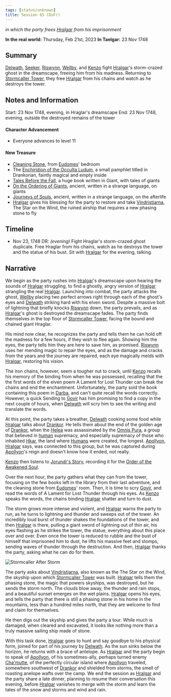 ```yaml
---
tags: [status/unknown]
title: Session 65 (DuFr)
---
```


*in which the party frees [Hralgar](<../../../people/giants/hralgar.md>) from his imprisonment*

**In the real world:** Thursday, Feb 21st, 2023
**In Taelgar:** 23 Nov 1748

## Summary
[Delwath](<../../../people/pcs/dunmar-fellowship/delwath.md>), [Seeker](<../../../people/pcs/dunmar-fellowship/seeker.md>), [Riswynn](<../../../people/pcs/dunmar-fellowship/riswynn.md>), [Wellby](<../../../people/pcs/dunmar-fellowship/wellby.md>), and [Kenzo](<../../../people/pcs/dunmar-fellowship/kenzo.md>) fight [Hralgar](<../../../people/giants/hralgar.md>)'s storm-crazed ghost in the dreamscape, freeing him from his madness. Returning to [Stormcaller Tower](<../../../gazetteer/greater-dunmar/dunmari-basin/stormcaller-tower.md>), they free [Hralgar](<../../../people/giants/hralgar.md>) from his chains and watch as he destroys the tower.

## Notes and Information

Start: 23 Nov 1748, evening, in Hraglar's dreamscape
End: 23 Nov 1748, evening, outside the destroyed remains of the tower
#### Character Advancement
- Everyone advances to level 11

#### New Treasure
- [Cleaning Stone](https://www.dndbeyond.com/magic-items/cleansing-stone), from [Eudomes](<../../../people/historical-figures/eudomes.md>)' bedroom
- The [Enchiridion of the Occulta Ludum](<../../../things/books/enchiridion-of-the-occulta-ludum.md>), a small pamphlet titled in Drankorian, faintly magical and empty inside
- [Tales Before the Fall](<../../../things/books/tales-before-the-fall.md>), a huge book written in Giant, with tales of giants
- [On the Ordering of Giants](<../../../things/books/on-the-ordering-of-giants.md>), ancient, written in a strange language, on giants
- [Journeys of Souls](<../../../things/books/journeys-of-souls.md>), ancient, written in a strange language, on the afterlife
- [Hralgar](<../../../people/giants/hralgar.md>) gives his blessing for the party to restore and take [Vindristjarna](<../../../things/ships/vindristjarna.md>), The Star on the Wind, the ruined airship that requires a new phasing stone to fly

## Timeline

- Nov 23, 1748 DR: *(evening)* Fight Hraglar's storm-crazed ghost duplicate. Free Hraglar from his chains, watch as he destroys the tower and the statue of his bust. Sit with [Hralgar](<../../../people/giants/hralgar.md>) for the evening, talking. 

## Narrative

We begin as the party rushes into [Hralgar](<../../../people/giants/hralgar.md>)'s dreamscape upon hearing the sounds of [Hralgar](<../../../people/giants/hralgar.md>) struggling, to find a ghostly, angry version of [Hralgar](<../../../people/giants/hralgar.md>) strangling the real [Hralgar](<../../../people/giants/hralgar.md>). Launching into combat, the party attacks the ghost, [Wellby](<../../../people/pcs/dunmar-fellowship/wellby.md>) placing two perfect arrows right through each of the ghost's eyes and [Delwath](<../../../people/pcs/dunmar-fellowship/delwath.md>) striking hard with his elven sword. Despite a massive bolt of lightning that briefly knocks [Riswynn](<../../../people/pcs/dunmar-fellowship/riswynn.md>) down, the party prevails, and as [Hralgar](<../../../people/giants/hralgar.md>)'s ghost is destroyed the dreamscape fades. The party finds themselves in the top floor of [Stormcaller Tower](<../../../gazetteer/greater-dunmar/dunmari-basin/stormcaller-tower.md>), facing the bound and chained giant Hraglar.

His mind now clear, he recognizes the party and tells them he can hold off the madness for a few hours, if they wish to flee again. Showing him the eyes, the party tells him they are here to save him, as promised. [Riswynn](<../../../people/pcs/dunmar-fellowship/riswynn.md>) uses her mending magic to repair the eyes, and as the damage and cracks from the years and the journey are repaired, each eye magically melds with [Hralgar](<../../../people/giants/hralgar.md>), restoring his vision. 

The iron chains, however, seem a tougher nut to crack, until [Kenzo](<../../../people/pcs/dunmar-fellowship/kenzo.md>) recalls his memory of the binding from when he was possessed, recalling that the the first words of the elven poem A Lament for Lost Thunder can break the chains and end the enchantment. Unfortunately, the party sold the book containing this poem in [Darba](<../../../gazetteer/greater-dunmar/realms/dunmar/coastal-dunmar/darba/darba.md>), and can't quite recall the words correctly. However, a quick Sending to [Govir](<../../../people/dunmari/govir.md>) has him promising to find a copy in the next couple of hours, when [Delwath](<../../../people/pcs/dunmar-fellowship/delwath.md>) will scry him to see the writing and translate the words. 

At this point, the party takes a breather, [Delwath](<../../../people/pcs/dunmar-fellowship/delwath.md>) cooking some food while [Hralgar](<../../../people/giants/hralgar.md>) talks about [Drankor](<../../../history/drankorian-era/drankorian-empire.md>). He tells them about the end of the golden age of [Drankor](<../../../history/drankorian-era/drankorian-empire.md>), when the [Helea](<../../../people/historical-figures/drankorian-emperors/helea.md>) was assassinated by the [Omnis Pura](<../../../groups/drankorian-societies/omnis-pura.md>), a group that believed in [human](<../../../species/humans/humans.md>) supremacy, and especially supremacy of those who inhabited [Hkar](<../../../history/pre-downfall/hkar.md>), the land where [Humans](<../../../species/humans/humans.md>) were created, the longest. [Apollyon](<../../../people/historical-figures/drankorian-emperors/apollyon.md>), [Hralgar](<../../../people/giants/hralgar.md>) says, was connected to this group, but he was captured during [Apollyon](<../../../people/historical-figures/drankorian-emperors/apollyon.md>)'s reign and doesn't know how it ended, not really. 

[Kenzo](<../../../people/pcs/dunmar-fellowship/kenzo.md>) then listens to [Jorundr's Story](<../collected-stories/jorundr-s-story.md>), recording it for the [Order of the Awakened Soul](<../../../groups/dunmari-mystery-cults/order-of-the-awakened-soul.md>).

Over the next hour, the party gathers what they can from the tower, focusing on the few books left in the library from their last adventure, and the cleaning stone from [Eudomes](<../../../people/historical-figures/eudomes.md>)' room. Then, it is time to scry [Govir](<../../../people/dunmari/govir.md>), and read the words of A Lament for Lost Thunder through his eyes. As [Kenzo](<../../../people/pcs/dunmar-fellowship/kenzo.md>) speaks the words, the chains binding [Hralgar](<../../../people/giants/hralgar.md>) shatter and turn to dust. 

The storm grows more intense and violent, and [Hralgar](<../../../people/giants/hralgar.md>) warns the party to run, as he turns to lightning and thunder and sweeps out of the tower. An incredibly loud burst of thunder shakes the foundations of the tower, and then [Hralgar](<../../../people/giants/hralgar.md>) is there, pulling a giant sword of lightning out of thin air, his eyes flashing as he strikes the tower, the statue, everything about this place over and over. Even once the tower is reduced to rubble and the bust of himself that imprisoned him to dust, he lifts his massive feet and stomps, sending waves of thunder through the destruction. And then, [Hralgar](<../../../people/giants/hralgar.md>) thanks the party, asking what he can do for them. 

![Stormcaller After Storm](../../../assets/stormcaller-after-storm.png)

The party asks about [Vindristjarna](<../../../things/ships/vindristjarna.md>), also known as the The Star on the Wind, the skyship upon which [Stormcaller Tower](<../../../gazetteer/greater-dunmar/dunmari-basin/stormcaller-tower.md>) was built. [Hralgar](<../../../people/giants/hralgar.md>) tells them the phasing stone, the magic that powers skyships, was destroyed, but he sends the storm north. The clouds blow away, the thunder and rain stops, and a beautiful sunset emerges on the wet plains. [Hralgar](<../../../people/giants/hralgar.md>) opens his eyes, and tells the party that there is still a phasing stone in his home in the mountains, less than a hundred miles north, that they are welcome to find and claim for themselves.

He then digs out the skyship and gives the party a tour. While much is damaged, when cleared and excavated, it looks like nothing more than a truly massive sailing ship made of stone.

With this task done, [Hralgar](<../../../people/giants/hralgar.md>) goes to hunt and say goodbye to his physical form, joined for part of his journey by [Delwath](<../../../people/pcs/dunmar-fellowship/delwath.md>). As the sun sinks below the horizon, he returns with a brace of antelope. As [Hralgar](<../../../people/giants/hralgar.md>) and the party begin to speak of [Apollyon](<../../../people/historical-figures/drankorian-emperors/apollyon.md>), of his sometimes-ally, perhaps turned enemy [Cha'mutte](<../../../people/extraplanar-powers/cha-mutte.md>), of the perfectly circular island where [Apollyon](<../../../people/historical-figures/drankorian-emperors/apollyon.md>) traveled, somewhere southwest of [Drankor](<../../../history/drankorian-era/drankor.md>) and shielded from storms, the smell of roasting anelope wafts over the camp. We end the session as [Hralgar](<../../../people/giants/hralgar.md>) and the party share a late dinner, planning to resume their conversation this evening, before [Hralgar](<../../../people/giants/hralgar.md>) vanishes to merge with the storm and learn the tales of the snow and storms and wind and rain. 